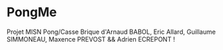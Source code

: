 PongMe
======

Projet MISN Pong/Casse Brique d'Arnaud BABOL, Eric Allard, Guillaume SIMMONEAU, Maxence PREVOST &amp;&amp; Adrien ECREPONT !
